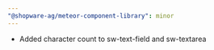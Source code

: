 ```yaml
---
"@shopware-ag/meteor-component-library": minor
---
```


- Added character count to sw-text-field and sw-textarea
